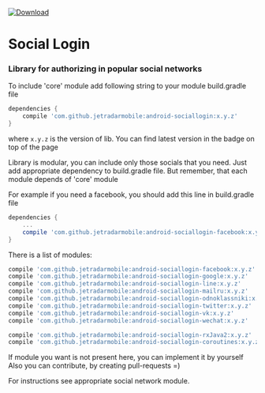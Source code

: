 [ ![Download](https://api.bintray.com/packages/jetradar/maven/android-sociallogin/images/download.svg) ](https://bintray.com/jetradar/maven/android-sociallogin/_latestVersion)

# Social Login
### Library for authorizing in popular social networks

To include 'core' module add following string to your module build.gradle file

```Groovy
dependencies {
    compile 'com.github.jetradarmobile:android-sociallogin:x.y.z'
}
```
where ```x.y.z``` is the version of lib. You can find latest version in the badge on top of the page

Library is modular, you can include only those socials that you need. Just add appropriate
dependency to build.gradle file. But remember, that each module depends of 'core' module

For example if you need a facebook, you should add this line in build.gradle file

```Groovy
dependencies {
    ...
    compile 'com.github.jetradarmobile:android-sociallogin-facebook:x.y.z'
}
```

There is a list of modules:

```Groovy
compile 'com.github.jetradarmobile:android-sociallogin-facebook:x.y.z'
compile 'com.github.jetradarmobile:android-sociallogin-google:x.y.z'
compile 'com.github.jetradarmobile:android-sociallogin-line:x.y.z'
compile 'com.github.jetradarmobile:android-sociallogin-mailru:x.y.z'
compile 'com.github.jetradarmobile:android-sociallogin-odnoklassniki:x.y.z'
compile 'com.github.jetradarmobile:android-sociallogin-twitter:x.y.z'
compile 'com.github.jetradarmobile:android-sociallogin-vk:x.y.z'
compile 'com.github.jetradarmobile:android-sociallogin-wechat:x.y.z'

compile 'com.github.jetradarmobile:android-sociallogin-rxJava2:x.y.z'
compile 'com.github.jetradarmobile:android-sociallogin-coroutines:x.y.z'

```

If module you want is not present here, you can implement it by yourself
Also you can contribute, by creating pull-requests =)

For instructions see appropriate social network module.